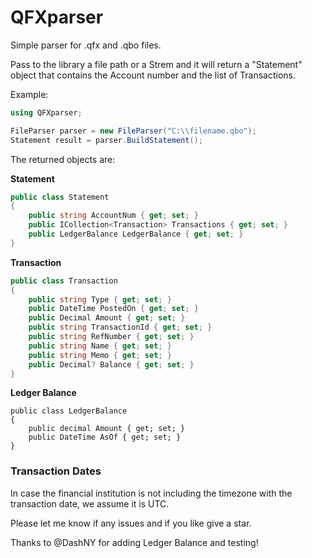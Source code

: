# QFXparser
Simple parser for .qfx and .qbo files.

Pass to the library a file path or a Strem and it will return a "Statement" object that contains the Account number and the list of Transactions.

Example:

```csharp
using QFXparser;

FileParser parser = new FileParser("C:\\filename.qbo");
Statement result = parser.BuildStatement();
```

The returned objects are:

**Statement**
```csharp
public class Statement
{
    public string AccountNum { get; set; }
    public ICollection<Transaction> Transactions { get; set; }
    public LedgerBalance LedgerBalance { get; set; }
}
```

**Transaction**
```csharp
public class Transaction
{
    public string Type { get; set; }
    public DateTime PostedOn { get; set; }
    public Decimal Amount { get; set; }
    public string TransactionId { get; set; }
    public string RefNumber { get; set; }
    public string Name { get; set; }
    public string Memo { get; set; }
    public Decimal? Balance { get; set; }
}
```

**Ledger Balance**
```CSharp
public class LedgerBalance
{
    public decimal Amount { get; set; }
    public DateTime AsOf { get; set; }
}
```

### Transaction Dates
In case the financial institution is not including the timezone with the transaction date, we assume it is UTC.


Please let me know if any issues and if you like give a star.

Thanks to @DashNY for adding Ledger Balance and testing!
